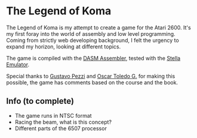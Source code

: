 # The Legend of Koma

The Legend of Koma is my attempt to create a game for the Atari 2600. It's my first foray into the world of assembly and low level programming. Coming from strictly web developing background, I felt the urgency to expand my horizon, looking at different topics.

The game is compiled with the [DASM Assembler](https://dasm-assembler.github.io/), tested with the [Stella Emulator](https://stella-emu.github.io/).

Special thanks to [Gustavo Pezzi](https://pikuma.com/courses/learn-assembly-language-programming-atari-2600-games) and [Oscar Toledo G.](https://amzn.to/3TLshM2) for making this possible, the game has comments based on the course and the book.

## Info (to complete)

- The game runs in NTSC format
- Racing the beam, what is this concept?
- Different parts of the 6507 processor
